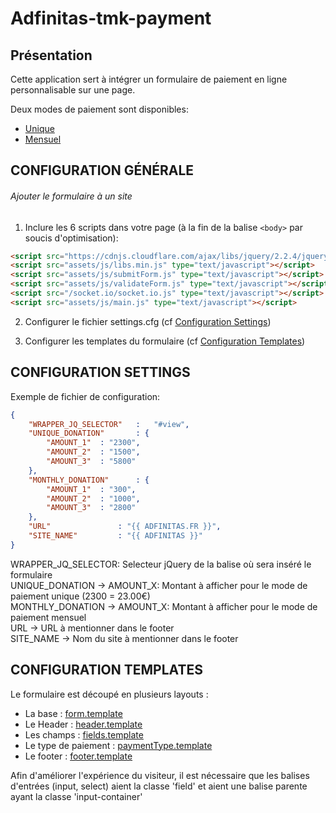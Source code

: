 # Adfinitas-tmk-payment
## Présentation

Cette application sert à intégrer un formulaire de paiement en ligne personnalisable sur une page.

Deux modes de paiement sont disponibles:
* [Unique](http://google.fr)  
* [Mensuel](http://google.fr)  

## CONFIGURATION GÉNÉRALE

###### Ajouter le formulaire à un site

1. Inclure les 6 scripts dans votre page (à la fin de la balise ```<body>``` par soucis d'optimisation):
````html
<script src="https://cdnjs.cloudflare.com/ajax/libs/jquery/2.2.4/jquery.min.js" type="text/javascript"></script>
<script src="assets/js/libs.min.js" type="text/javascript"></script>
<script src="assets/js/submitForm.js" type="text/javascript"></script>
<script src="assets/js/validateForm.js" type="text/javascript"></script>
<script src="/socket.io/socket.io.js" type="text/javascript"></script>
<script src="assets/js/main.js" type="text/javascript"></script>
````
2. Configurer le fichier settings.cfg (cf [Configuration Settings](#configuration-settings))

3. Configurer les templates du formulaire (cf [Configuration Templates](#configuration-templates))

## CONFIGURATION SETTINGS

Exemple de fichier de configuration:
````JSON
{
	"WRAPPER_JQ_SELECTOR"	:	"#view",
	"UNIQUE_DONATION"		: {
		"AMOUNT_1"	: "2300",
		"AMOUNT_2"	: "1500",
		"AMOUNT_3"	: "5800"
	},
	"MONTHLY_DONATION"		: {
		"AMOUNT_1"	: "300",
		"AMOUNT_2"	: "1000",
		"AMOUNT_3"	: "2800"
	},
	"URL"				: "{{ ADFINITAS.FR }}",
	"SITE_NAME"			: "{{ ADFINITAS }}"
}
````

WRAPPER_JQ_SELECTOR: Selecteur jQuery de la balise où sera inséré le formulaire <br/>
UNIQUE_DONATION -> AMOUNT_X: Montant à afficher pour le mode de paiement unique (2300 = 23.00€) <br/>
MONTHLY_DONATION -> AMOUNT_X: Montant à afficher pour le mode de paiement mensuel <br/>
URL -> URL à mentionner dans le footer <br/>
SITE_NAME -> Nom du site à mentionner dans le footer <br/>

## CONFIGURATION TEMPLATES

Le formulaire est découpé en plusieurs layouts :

* La base : [form.template](http://google.fr)
* Le Header : [header.template](http://google.fr)  
* Les champs : [fields.template](http://google.fr)  
* Le type de paiement : [paymentType.template](http://google.fr)  
* Le footer : [footer.template](http://google.fr)  

Afin d'améliorer l'expérience du visiteur, il est nécessaire que les balises d'entrées (input, select) aient la classe 'field' et aient une balise parente ayant la classe 'input-container'
